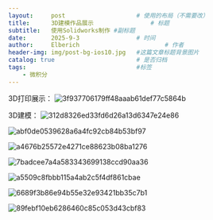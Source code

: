 ```yaml
---
layout:     post   				    # 使用的布局（不需要改）
title:      3D建模作品展示				# 标题 
subtitle:   使用Solidworks制作 #副标题
date:       2025-9-3				# 时间
author:     Elberich 						# 作者
header-img: img/post-bg-ios10.jpg 	#这篇文章标题背景图片
catalog: true 						# 是否归档
tags:								#标签
    - 微积分
---
```


3D打印展示：
![3f937706179ff48aaab61def77c5864b](https://github.com/user-attachments/assets/4c8ed3aa-b740-46f3-a939-b6a5566a2049)

3D建模：
![312d8326ed33fd6d26a13d6347e24e86](https://github.com/user-attachments/assets/79c3ad9e-fb29-4754-bb68-c74cb07a9816)

![abf0de0539628a6a4fc92cb84b53bf97](https://github.com/user-attachments/assets/5ce46833-5099-4824-b5bf-94ff70a49b16)

![a4676b25572e4271ce88623b08ba1276](https://github.com/user-attachments/assets/5dcf633e-7d54-4ed5-9e63-2742e324630e)

![7badcee7a4a583343699138ccd90aa36](https://github.com/user-attachments/assets/4e09c229-3374-468c-8fe5-5716a62863c3)

![a5509c8fbbb115a4ab2c5f4df861cbae](https://github.com/user-attachments/assets/0e6e55f8-b824-4e5f-b20c-c68851dda132)

![6689f3b86e94b55e32e93421bb35c7b1](https://github.com/user-attachments/assets/e1a7ac27-de9c-4194-af6b-d3089287ded3)

![89febf10eb6286460c85c053d43cbf83](https://github.com/user-attachments/assets/997f5cb2-5d33-4ce7-b16c-bab3ca0eb101)
